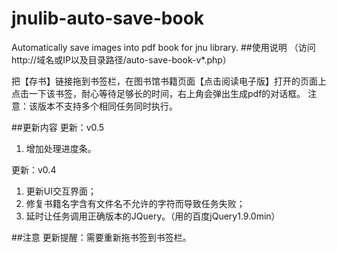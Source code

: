 # jnulib-auto-save-book
Automatically save images into pdf book for jnu library.
##使用说明
（访问 http://域名或IP以及目录路径/auto-save-book-v*.php）

把【存书】链接拖到书签栏，在图书馆书籍页面【点击阅读电子版】打开的页面上点击一下该书签，耐心等待足够长的时间，右上角会弹出生成pdf的对话框。
注意：该版本不支持多个相同任务同时执行。

##更新内容
更新：v0.5

1. 增加处理进度条。

更新：v0.4

1. 更新UI交互界面；
2. 修复书籍名字含有文件名不允许的字符而导致任务失败；
3. 延时让任务调用正确版本的JQuery。（用的百度jQuery1.9.0min）

##注意
更新提醒：需要重新拖书签到书签栏。
